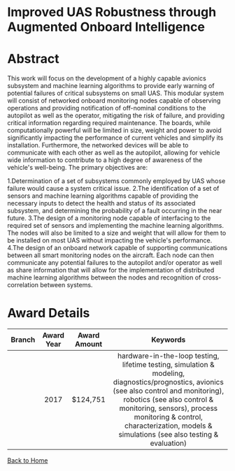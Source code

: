 
Improved UAS Robustness through Augmented Onboard Intelligence
==============================================================

# Abstract


This work will focus on the development of a highly capable avionics subsystem and machine learning algorithms to provide early warning of potential failures of critical subsystems on small UAS. This modular system will consist of networked onboard monitoring nodes capable of observing operations and providing notification of off-nominal conditions to the autopilot as well as the operator, mitigating the risk of failure, and providing critical information regarding required maintenance. The boards, while computationally powerful will be limited in size, weight and power to avoid significantly impacting the performance of current vehicles and simplify its installation. Furthermore, the networked devices will be able to communicate with each other as well as the autopilot, allowing for vehicle wide information to contribute to a high degree of awareness of the vehicle's well-being. The primary objectives are:

1.Determination of a set of subsystems commonly employed by UAS whose failure would cause a system critical issue. 
2.The identification of a set of sensors and machine learning algorithms capable of providing the necessary inputs to detect the health and status of its associated subsystem, and determining the probability of a fault occurring in the near future.
3.The design of a monitoring node capable of interfacing to the required set of sensors and implementing the machine learning algorithms.  The nodes will also be limited to a size and weight that will allow for them to be installed on most UAS without impacting the vehicle's performance.
4.The design of an onboard network capable of supporting communications between all smart monitoring nodes on the aircraft.  Each node can then communicate any potential failures to the autopilot and/or operator as well as share information that will allow for the implementation of distributed machine learning algorithms between the nodes and recognition of cross-correlation between systems.  

# Award Details

|Branch|Award Year|Award Amount|Keywords|
| :---: | :---: | :---: | :---: |
||2017|$124,751|hardware-in-the-loop testing, lifetime testing, simulation & modeling, diagnostics/prognostics, avionics (see also control and monitoring), robotics (see also control & monitoring, sensors), process monitoring & control, characterization, models & simulations (see also testing & evaluation)|
  
  


[Back to Home](https://github.com/chrischow/dod_sbir_awards#375)